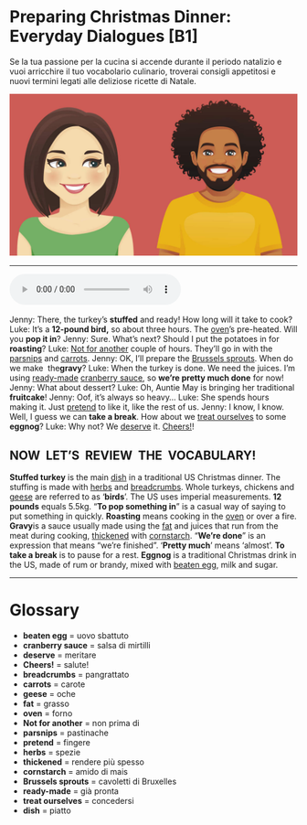 # Preparing Christmas Dinner: Everyday  Dialogues   [B1]

Se la tua passione per la cucina si accende durante il periodo natalizio e vuoi arricchire il tuo vocabolario culinario, troverai consigli appetitosi e nuovi termini legati alle deliziose ricette di Natale.

![](Preparing%20Christmas%20Dinner%20Everyday%20%20Dialogues.jpg)

--------------

<div>
<audio controls autoplay>
    <source src="https:/raw.githubusercontent.com/dartie/speakup/2023-12/Preparing%20Christmas%20Dinner%20Everyday%20%20Dialogues.mp3" type="audio/mpeg">
</audio>
</div>


Jenny: There, the turkey’s **stuffed** and ready! How long will it take to cook?
Luke: It’s a **12-pound bird,** so about three hours. The [oven](## "forno")’s pre-heated. Will you **pop it in**?
Jenny: Sure. What’s next? Should I put the potatoes in for **roasting**?
Luke: [Not for another](## "non prima di") couple of hours. They’ll go in with the [parsnips](## "pastinache") and [carrots](## "carote").
Jenny: OK, I’ll prepare the [Brussels sprouts](## "cavoletti di Bruxelles"). When do we make  the**gravy**?
Luke: When the turkey is done. We need the juices. I’m using [ready-made](## "già pronta") [cranberry sauce](## "salsa di mirtilli"), so **we’re pretty much done** for now!
Jenny: What about dessert?
Luke: Oh, Auntie May is bringing her traditional **fruitcake**!
Jenny: Oof, it’s always so heavy…
Luke: She spends hours making it. Just [pretend](## "fingere") to like it, like the rest of us.
Jenny: I know, I know. Well, I guess we can **take a break**. How about we [treat ourselves](## "concedersi") to some **eggnog**?
Luke: Why not? We [deserve](## "meritare") it. [Cheers!](## "salute!")!

## NOW  LET’S  REVIEW  THE  VOCABULARY!
**Stuffed turkey** is the main [dish](## "piatto") in a traditional US Christmas dinner. The stuffing is made with [herbs](## "spezie") and [breadcrumbs](## "pangrattato").
Whole turkeys, chickens and [geese](## "oche") are referred to as ‘**birds**’.
The US uses imperial measurements. **12 pounds** equals 5.5kg.
“**To pop something in**” is a casual way of saying to put something in quickly.
**Roasting** means cooking in the [oven](## "forno") or over a fire.
**Gravy**is a sauce usually made using the [fat](## "grasso") and juices that run from the meat during cooking, [thickened](## "rendere più spesso") with [cornstarch](## "amido di mais").
“**We’re done**” is an expression that means “we’re finished”. ‘**Pretty much**’ means ‘almost’.
**To take a break** is to pause for a rest.
**Eggnog** is a traditional Christmas drink in the US, made of rum or brandy, mixed with [beaten egg](## "uovo sbattuto"), milk and sugar.

--------------

<div style = "display:block; clear:both; page-break-after:always;"></div>

# Glossary
* **beaten egg** = uovo sbattuto
* **cranberry sauce** = salsa di mirtilli
* **deserve** = meritare
* **Cheers!** = salute!
* **breadcrumbs** = pangrattato
* **carrots** = carote
* **geese** = oche
* **fat** = grasso
* **oven** = forno
* **Not for another** = non prima di
* **parsnips** = pastinache
* **pretend** = fingere
* **herbs** = spezie
* **thickened** = rendere più spesso
* **cornstarch** = amido di mais
* **Brussels sprouts** = cavoletti di Bruxelles
* **ready-made** = già pronta
* **treat ourselves** = concedersi
* **dish** = piatto
